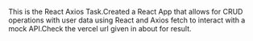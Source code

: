 This is the React Axios Task.Created a React App that allows for CRUD operations with user data using React and Axios fetch to interact with a mock API.Check the vercel url given in about for result.